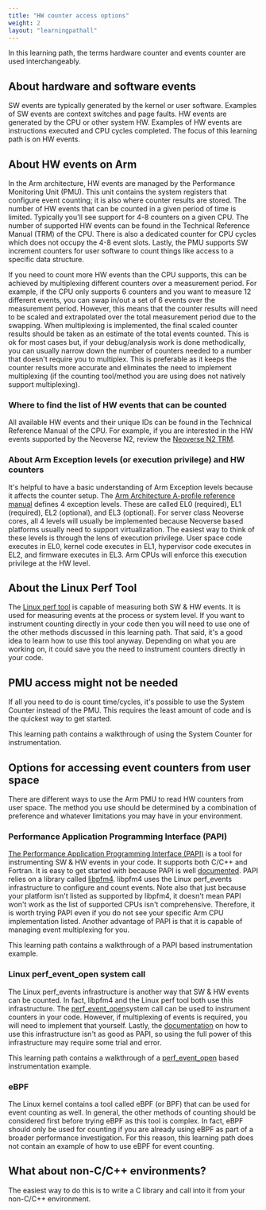 ```yaml
---
title: "HW counter access options"
weight: 2
layout: "learningpathall"
---
```


In this learning path, the terms hardware counter and events counter are used interchangeably.

## About hardware and software events

SW events are typically generated by the kernel or user software. Examples of SW events are context switches and page faults. HW events are generated by the CPU or other system HW. Examples of HW events are instructions executed and CPU cycles completed. The focus of this learning path is on HW events.

## About HW events on Arm

In the Arm architecture, HW events are managed by the Performance Monitoring Unit (PMU). This unit contains the system registers that configure event counting; it is also where counter results are stored. The number of HW events that can be counted in a given period of time is limited. Typically you'll see support for 4-8 counters on a given CPU. The number of supported HW events can be found in the Technical Reference Manual (TRM) of the CPU. There is also a dedicated counter for CPU cycles which does not occupy the 4-8 event slots. Lastly, the PMU supports SW increment counters for user software to count things like access to a specific data structure.

If you need to count more HW events than the CPU supports, this can be achieved by multiplexing different counters over a measurement period. For example, if the CPU only supports 6 counters and you want to measure 12 different events, you can swap in/out a set of 6 events over the measurement period. However, this means that the counter results will need to be scaled and extrapolated over the total measurement period due to the swapping. When multiplexing is implemented, the final scaled counter results should be taken as an estimate of the total events counted. This is ok for most cases but, if your debug/analysis work is done methodically, you can usually narrow down the number of counters needed to a number that doesn't require you to multiplex. This is preferable as it keeps the counter results more accurate and eliminates the need to implement multiplexing (if the counting tool/method you are using does not natively support multiplexing).

### Where to find the list of HW events that can be counted

All available HW events and their unique IDs can be found in the Technical Reference Manual of the CPU. For example, if you are interested in the HW events supported by the Neoverse N2, review the [Neoverse N2 TRM](https://developer.arm.com/documentation/102099/0003/).

### About Arm Exception levels (or execution privilege) and HW counters

It's helpful to have a basic understanding of Arm Exception levels because it affects the counter setup. The [Arm Architecture A-profile reference manual](https://developer.arm.com/documentation/ddi0487/ja/?lang=en) defines 4 exception levels. These are called EL0 (required), EL1 (required), EL2 (optional), and EL3 (optional). For server class Neoverse cores, all 4 levels will usually be implemented because Neoverse based platforms usually need to support virtualization. The easiest way to think of these levels is through the lens of execution privilege. User space code executes in EL0, kernel code executes in EL1, hypervisor code executes in EL2, and firmware executes in EL3. Arm CPUs will enforce this execution privilege at the HW level.

## About the Linux Perf Tool

The [Linux perf tool](https://en.wikipedia.org/wiki/Perf_%28Linux%29) is capable of measuring both SW & HW events. It is used for measuring events at the process or system level. If you want to instrument counting directly in your code then you will need to use one of the other methods discussed in this learning path. That said, it's a good idea to learn how to use this tool anyway. Depending on what you are working on, it could save you the need to instrument counters directly in your code.

## PMU access might not be needed

If all you need to do is count time/cycles, it's possible to use the System Counter instead of the PMU. This requires the least amount of code and is the quickest way to get started.

This learning path contains a walkthrough of using the System Counter for instrumentation.

## Options for accessing event counters from user space

There are different ways to use the Arm PMU to read HW counters from user space. The method you use should be determined by a combination of preference and whatever limitations you may have in your environment.

### Performance Application Programming Interface (PAPI)

[The Performance Application Programming Interface (PAPI)](https://icl.utk.edu/papi/) is a tool for instrumenting SW & HW events in your code. It supports both C/C++ and Fortran. It is easy to get started with because PAPI is well [documented](https://github.com/icl-utk-edu/papi/wiki/). PAPI relies on a library called [libpfm4](https://sourceforge.net/p/perfmon2/libpfm4/ci/master/tree/). libpfm4 uses the Linux perf_events infrastructure to configure and count events. Note also that just because your platform isn't listed as supported by libpfm4, it doesn't mean PAPI won't work as the list of supported CPUs isn't comprehensive. Therefore, it is worth trying PAPI even if you do not see your specific Arm CPU implementation listed. Another advantage of PAPI is that it is capable of managing event multiplexing for you.

This learning path contains a walkthrough of a PAPI based instrumentation example.

### Linux perf_event_open system call

The Linux perf_events infrastructure is another way that SW & HW events can be counted. In fact, libpfm4 and the Linux perf tool both use this infrastructure. The [perf_event_open](https://www.man7.org/linux/man-pages/man2/perf_event_open.2.html)system call can be used to instrument counters in your code. However, if multiplexing of events is required, you will need to implement that yourself. Lastly, the [documentation](https://www.man7.org/linux/man-pages/man2/perf_event_open.2.html) on how to use this infrastructure isn't as good as PAPI, so using the full power of this infrastructure may require some trial and error.

This learning path contains a walkthrough of a [perf_event_open](https://www.man7.org/linux/man-pages/man2/perf_event_open.2.html) based instrumentation example.

### eBPF

The Linux kernel contains a tool called eBPF (or BPF) that can be used for event counting as well. In general, the other methods of counting should be considered first before trying eBPF as this tool is complex. In fact, eBPF should only be used for counting if you are already using eBPF as part of a broader performance investigation. For this reason, this learning path does not contain an example of how to use eBPF for event counting.

## What about non-C/C++ environments?

The easiest way to do this is to write a C library and call into it from your non-C/C++ environment.
